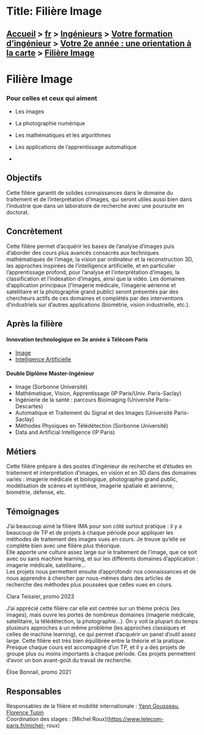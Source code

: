 # Title: Filière Image

## [Accueil](https://www.telecom-paris.fr "https://www.telecom-paris.fr") > [fr](https://www.telecom-paris.fr/fr "fr") > [Ingénieurs](https://www.telecom-paris.fr/fr/ingenieur "Ingénieurs") > [Votre formation d’ingénieur](https://www.telecom-paris.fr/fr/ingenieur/formation "Votre formation d’ingénieur") > [Votre 2e année : une orientation à la carte](https://www.telecom-paris.fr/fr/ingenieur/formation/2e-annee-orientation "Votre 2e année : une orientation à la carte") > [Filière Image](https://www.telecom-paris.fr/fr/ingenieur/formation/2e-annee-orientation/image)

[](https://www.telecom-paris.fr/fr/accueil)

# Filière Image

### Pour celles et ceux qui aiment

  * Les images
  * La photographie numérique
  * Les mathématiques et les algorithmes
  * Les applications de l’apprentissage automatique

  * 

## Objectifs

Cette filière garantit de solides connaissances dans le domaine du traitement
et de l’interprétation d’images, qui seront utiles aussi bien dans l’industrie
que dans un laboratoire de recherche avec une poursuite en doctorat.

## Concrètement

Cette filière permet d’acquérir les bases de l’analyse d’images puis d’aborder
des cours plus avancés consacrés aux techniques mathématiques de l’image, la
vision par ordinateur et la reconstruction 3D, les approches inspirées de
l’intelligence artificielle, et en particulier l’apprentissage profond, pour
l’analyse et l’interprétation d’images, la classification et l’indexation
d’images, ainsi que la vidéo. Les domaines d’application principaux
(l’imagerie médicale, l’imagerie aérienne et satellitaire et la photographie
grand public) seront présentés par des chercheurs actifs de ces domaines et
complétés par des interventions d’industriels sur d’autres applications
(biométrie, vision industrielle, etc.).

## Après la filière

#### Innovation technologique en 3e année à Télécom Paris

  * [Image](https://www.telecom-paris.fr/fr/ingenieur/votre-formation-dingenieur/votre-3e-annee-preparez-votre-carriere/image)
  * [Intelligence Artificielle](https://www.telecom-paris.fr/fr/ingenieur/votre-formation-dingenieur/votre-3e-annee-preparez-votre-carriere/intelligence-artificielle)

#### Double Diplôme Master-Ingénieur

  * Image (Sorbonne Université)
  * Mathématique, Vision, Apprentissage (IP Paris/Univ. Paris-Saclay)
  * Ingénierie de la santé : parcours Bioimaging (Université Paris-Descartes)
  * Automatique et Traitement du Signal et des Images (Université Paris-Saclay)
  * Méthodes Physiques en Télédétection (Sorbonne Université)
  * Data and Artificial Intelligence (IP Paris)

## Métiers

Cette filière prépare à des postes d’ingénieur de recherche et d’études en
traitement et interprétation d’images, en vision et en 3D dans des domaines
variés : imagerie médicale et biologique, photographie grand public,
modélisation de scènes et synthèse, imagerie spatiale et aérienne, biométrie,
défense, etc.

## Témoignages

J’ai beaucoup aimé la filière IMA pour son côté surtout pratique : il y a
beaucoup de TP et de projets à chaque période pour appliquer les méthodes de
traitement des images vues en cours. Je trouve qu’elle se complète bien avec
une filière plus théorique.  
Elle apporte une culture assez large sur le traitement de l’image, que ce soit
avec ou sans machine learning, et sur les différents domaines d’application :
imagerie médicale, satellitaire…  
Les projets nous permettent ensuite d’approfondir nos connaissances et de nous
apprendre à chercher par nous-mêmes dans des articles de recherche des
méthodes plus poussées que celles vues en cours.

Clara Teissier, promo 2023

J’ai apprécié cette filière car elle est centrée sur un thème précis (les
images), mais ouvre les portes de nombreux domaines (imagerie médicale,
satellitaire, la télédétection, la photographie…). On y voit la plupart du
temps plusieurs approches à un même problème (les approches classiques et
celles de machine learning), ce qui permet d’acquérir un panel d’outil assez
large. Cette filière est très bien équilibrée entre la théorie et la pratique.
Presque chaque cours est accompagné d’un TP, et il y a des projets de groupe
plus ou moins importants à chaque période. Ces projets permettent d’avoir un
bon avant-goût du travail de recherche.

Élise Bonnail, promo 2021

## Responsables

Responsables de la filière et mobilité internationale : [Yann
Gousseau](https://dl.acm.org/profile/81100291123), [Florence
Tupin](https://www.telecom-paris.fr/florence-tupin)  
Coordination des stages : [Michel Roux](https://www.telecom-paris.fr/michel-
roux)

